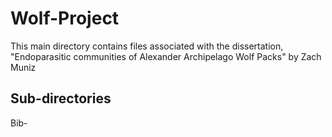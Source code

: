 # Wolf-Project
This main directory contains files associated with the dissertation, "Endoparasitic communities of Alexander Archipelago Wolf Packs" by Zach Muniz

## Sub-directories 
Bib- 